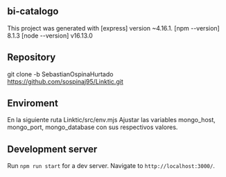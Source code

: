 ## bi-catalogo

This project was generated with
[express] version ~4.16.1.
[npm --version] 8.1.3
[node --version] v16.13.0

## Repository
 git clone -b SebastianOspinaHurtado https://github.com/sospinaj95/Linktic.git

## Enviroment
En la siguiente ruta Linktic/src/env.mjs Ajustar las variables mongo_host, mongo_port, mongo_database con sus respectivos valores.

## Development server
Run `npm run start` for a dev server. Navigate to `http://localhost:3000/`.
